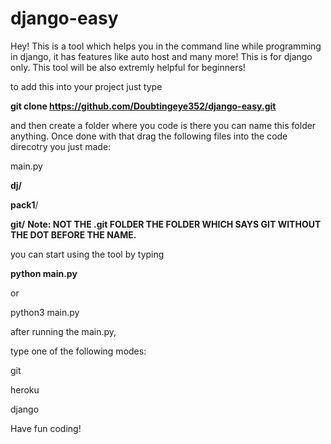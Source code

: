 # django-easy

Hey! This is a tool which helps you in the command line while programming in django, it has features like auto host and many more! This is for django only. This tool will be also extremly helpful for beginners!

to add this into your project just type

**git clone https://github.com/Doubtingeye352/django-easy.git**

and then create a folder where you code is there you can name this folder anything. Once done with that drag the following files into the code direcotry you just made:


main.py

**dj/**

**pack1**/

**git/**
**Note: NOT THE .git FOLDER THE FOLDER WHICH SAYS GIT WITHOUT THE DOT BEFORE THE NAME.**


you can start using the tool by typing 

**python main.py**


or


python3 main.py 



after running the main.py, 

type one of the following modes: 

git

heroku

django

Have fun coding!
